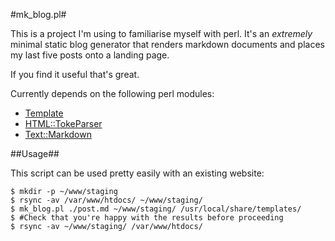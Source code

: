 #mk\_blog.pl#

This is a project I'm using to familiarise myself with perl. It's an *extremely*
minimal static blog generator that renders markdown documents and places my last
five posts onto a landing page.

If you find it useful that's great.

Currently depends on the following perl modules:
* [Template](http://search.cpan.org/~abw/Template-Toolkit-2.26/lib/Template.pm)
* [HTML::TokeParser](http://search.cpan.org/~gaas/HTML-Parser-3.72/lib/HTML/TokeParser.pm)
* [Text::Markdown](http://search.cpan.org/~bobtfish/Text-Markdown-1.000031/lib/Text/Markdown.pm)


##Usage##

This script can be used pretty easily with an existing website:
    
    $ mkdir -p ~/www/staging
    $ rsync -av /var/www/htdocs/ ~/www/staging/
    $ mk_blog.pl ./post.md ~/www/staging/ /usr/local/share/templates/
    $ #Check that you're happy with the results before proceeding
    $ rsync -av ~/www/staging/ /var/www/htdocs/
